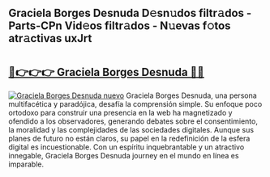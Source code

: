 ## Graciela Borges Desnuda D𝚎sn𝚞dos filtr𝚊dos - Parts-CPn Vid𝚎os filtr𝚊dos - N𝚞evas f𝚘tos atr𝚊ctivas uxJrt

# <h2><a href="http://mb5ct3j.tromn.icu/?c=Graciela+Borges+Desnuda">🔗👉👉👉 Graciela Borges Desnuda 🔗🔗</a></h2>

[![Graciela Borges Desnuda nuevo](https://i.imgur.com/pEAQMta.gif)](http://mb5ct3j.tromn.icu/?c=Graciela+Borges+Desnuda)
Graciela Borges Desnuda, una persona multifacética y paradójica, desafía la comprensión simple. Su enfoque poco ortodoxo para construir una presencia en la web ha magnetizado y ofendido a los observadores, generando debates sobre el consentimiento, la moralidad y las complejidades de las sociedades digitales. Aunque sus planes de futuro no están claros, su papel en la redefinición de la esfera digital es incuestionable. Con un espíritu inquebrantable y un atractivo innegable, Graciela Borges Desnuda journey en el mundo en línea es imparable.
